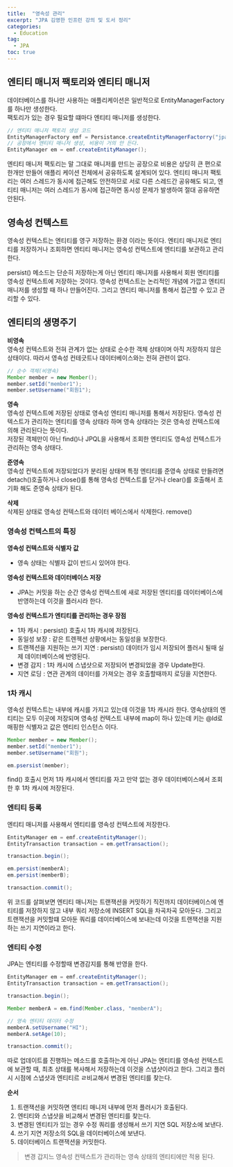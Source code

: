 ```yaml
---
title:  "영속성 관리"
excerpt: "JPA 김영한 인프런 강의 및 도서 정리"
categories:
  - Education
tag:
  - JPA
toc: true
---
```


## 엔티티 매니저 팩토리와 엔티티 매니저
데이터베이스를 하나만 사용하는 애플리케이션은 일반적으로 EntityManagerFactory를 하나만 생성한다.  
팩토리가 있는 경우 필요할 떄마다 엔티티 매니저를 생성한다.

```java
// 엔티티 매니저 팩토리 생성 코드
EntityManagerFactory emf = Persistance.createEntityManagerFactorry("jpabook");
// 공장에서 엔티티 매니저 생성, 비용이 거의 안 든다.
EntityManager em = emf.createEntityManager();
```

엔티티 매니저 팩토리는 말 그대로 매니저를 만드는 공장으로 비용은 상당히 큰 편으로 한개만 만들어 애플리 케이션 전체에서 공유하도록 설계되어 있다. 
엔티티 매니저 팩토리는 여러 스레드가 동시에 접근해도 안전하므로 서로 다른 스레드간 공유해도 되고, 엔티티 매니저는 여러 스레드가 동시에 접근하면 동시성 문제가 발생하여 절대 공유하면 안된다.


## 영속성 컨텍스트
영속성 컨텍스트는 엔티티를 영구 저장하는 환경 이라는 뜻이다. 엔티티 매니저로 엔티티를 저장하거나 조회하면 엔티티 매니저는 영속성 컨텍스트에 엔티티를 보관하고 관리한다.

persist() 메소드는 단순히 저장하는게 아닌 엔티티 매니저를 사용해서 회원 엔티티를 영속성 컨텍스트에 저장하는 것이다.
영속성 컨텍스트는 논리적인 개념에 가깝고 엔티티 매니저를 생성할 때 하나 만들어진다. 그리고 엔티티 매니저를 통해서 접근할 수 있고 관리할 수 있다.

## 엔티티의 생명주기

**비영속**  
영속성 컨텍스트와 전혀 관계가 없는 상태로 순수한 객체 상태이며 아직 저장하지 않은 상태이다. 따라서 영속성 컨테긋트나 데이터베이스와는 전혀 관련이 없다.

``` java
// 순수 객체(비영속)
Member member = new Member();
member.setId("member1");
member.setUsername("회원1");
```

**영속**  
영속성 컨텍스트에 저장된 상태로 영속성 엔티티 매니저를 통해서 저장된다. 영속성 컨텍스트가 관리하는 엔티티를 영속 상태라 하며 영속 상태라는 것은 영속성 컨텍스트에 의해 관리된다는 뜻이다.  
저장된 객체만이 아닌 find()나 JPQL을 사용해서 조회한 엔티티도 영속성 컨텍스트가 관리하는 영속 상태다.

**준영속**  
영속성 컨텍스트에 저장되었다가 분리된 상태며 특정 엔티티를 준영속 상태로 만들려면 detach()호출하거나 close()를 통해 영속성 컨텍스트를 닫거나 clear()를 호출해서 초기화 해도 준영속 상태가 된다.

**삭제**  
삭제된 상태로 영속성 컨텍스트와 데이터 베이스에서 삭제한다.  remove()

### 영속성 컨텍스트의 특징

**영속성 컨텍스트와 식별자 값**  
- 영속 상태는 식별자 값이 반드시 있어야 한다.

**영속성 컨텍스트와 데이터베이스 저장**
- JPA는 커밋을 하는 순간 영속성 컨텍스트에 새로 저장된 엔티티를 데이터베이스에 반영하는데 이것을 플러시라 한다.

**영속성 컨텍스트가 엔티티를 관리하는 경우 장점**
- 1차 캐시 : persist() 호출시 1차 캐시에 저장된다.
- 동일성 보장 : 같은 트렌젝션 상황에서는 동일성을 보장한다.
- 트랜젝션을 지원하는 쓰기 지연 : persist() 데이터가 임시 저장되어 플러시 될때 실제 데이터베이스에 반영된다.
- 변경 감지 : 1차 캐시에 스냅샷으로 저장되어 변경되었을 경우 Update한다.
- 지연 로딩 : 연관 관계의 데이터를 가져오는 경우 호출할때까지 로딩을 지연한다.


### 1차 캐시
영속성 컨텍스트는 내부에 캐시를 가지고 있는데 이것을 1차 캐시라 한다. 영속상태의 엔티티는 모두 이곳에 저장되며 영속성 컨텍스트 내부에 map이 하나 있는데 키는 @Id로 매핑한 식별자고 값은 엔티티 인스턴스 이다.

``` java
Member member = new Member();
member.setId("member1");
member.setUsername("회원");

em.psersist(member);
```

find() 호출시 먼저 1차 캐시에서 엔티티를 자고 만약 없는 경우 데이터베이스에서 조회한 후 1차 캐시에 저장된다.


### 엔티티 등록
엔티티 매니저를 사용해서 엔티티를 영속성 컨텍스트에 저장한다.

``` java
EntityManager em = emf.createEntityManager();
EntityTransaction transaction = em.getTransaction();

transaction.begin();

em.persist(memberA);
em.persist(memberB);

transaction.commit();
```
위 코드를 살펴보면 엔티티 매니저는 트랜잭션을 커밋하기 직전까지 데이터베이스에 엔티티를 저장하지 않고 내부 쿼리 저장소에 INSERT SQL을 차곡차곡 모아둔다. 그리고 트랜잭션을 커밋할떄 
모아둔 쿼리를 데이터베이스에 보내는데 이것을 트랜잭션을 지원하는 쓰기 지연이라고 한다.

### 엔티티 수정
JPA는 엔티티를 수정할때 변경감지를 통해 반영을 한다.

```java
EntityManager em = emf.createEntityManager();
EntityTransaction transaction = em.getTransaction();

transaction.begin();

Member memberA = em.find(Member.class, "memberA");

// 영속 엔티티 데이터 수정
memberA.setUsername("HI");
memberA.setAge(10);

transaction.commit();
```
따로 업데이트를 진행하는 메소드를 호출하는게 아닌 JPA는 엔티티를 영속성 컨텍스트에 보관할 때, 최초 상태를 복사해서 저장하는데 이것을 스냅샷이라고 한다. 
그리고 플러시 시점에 스냅샷과 엔티티르 ㄹ비교해서 변경된 엔티티를 찾는다.

**순서**
1. 트랜잭션을 커밋하면 엔티티 매니저 내부에 먼저 플러시가 호출된다.
2. 엔티티와 스냅샷을 비교해서 변경된 엔티티를 찾는다.
3. 변경된 엔티티가 있는 경우 수정 쿼리를 생성해서 쓰기 지연 SQL 저장소에 보낸다.
4. 쓰기 지연 저장소의 SQL을 데이터베이스에 보낸다.
5. 데이터베이스 트랜잭션을 커밋한다.

> 변경 갑지느 영속성 컨텍스트가 관리하는 영속 상태의 엔티티에만 적용 된다.
